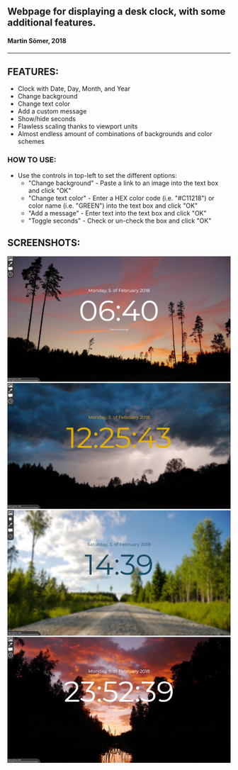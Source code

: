 ## Webpage for displaying a desk clock, with some additional features. ##  
#### Martin Sõmer, 2018 ####  
- - - -

## FEATURES: ##  
* Clock with Date, Day, Month, and Year
* Change background  
* Change text color  
* Add a custom message  
* Show/hide seconds  
* Flawless scaling thanks to viewport units
* Almost endless amount of combinations of backgrounds and color schemes

### HOW TO USE: ###  
* Use the controls in top-left to set the different options:  
    * "Change background" - Paste a link to an image into the text box and click "OK"  
    * "Change text color" - Enter a HEX color code (i.e. "#C11218") or color name (i.e. "GREEN") into the text box and click "OK"  
    * "Add a message" - Enter text into the text box and click "OK"  
    * "Toggle seconds" - Check or un-check the box and click "OK"  

## SCREENSHOTS: ##   
![Screenshot 1](Screenshots/screenshot_1.png "Background + Message")  
![Screenshot 2](Screenshots/screenshot_2.png "Background + Color + Seconds")  
![Screenshot 3](Screenshots/screenshot_3.png "Background + Color")  
![Screenshot 4](Screenshots/screenshot_4.png "Background + Seconds + Message")  